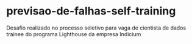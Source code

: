 # previsao-de-falhas-self-training
Desafio realizado no processo seletivo para vaga de cientista de dados trainee do programa Lighthouse da empresa Indicium
